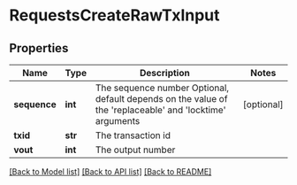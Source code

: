 # RequestsCreateRawTxInput

## Properties
Name | Type | Description | Notes
------------ | ------------- | ------------- | -------------
**sequence** | **int** | The sequence number Optional, default depends on the value of the &#x27;replaceable&#x27; and &#x27;locktime&#x27; arguments | [optional] 
**txid** | **str** | The transaction id | 
**vout** | **int** | The output number | 

[[Back to Model list]](../README.md#documentation-for-models) [[Back to API list]](../README.md#documentation-for-api-endpoints) [[Back to README]](../README.md)

